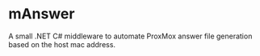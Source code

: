 # mAnswer
A small .NET C# middleware to automate ProxMox answer file generation based on the host mac address.

